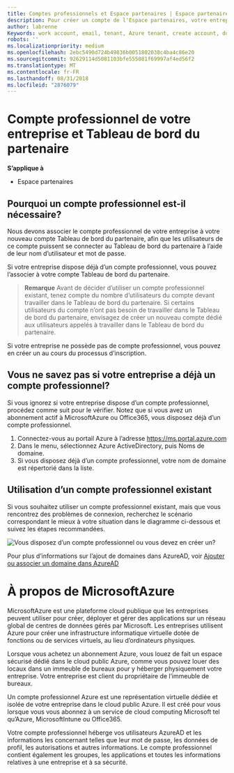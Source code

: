 ```yaml
---
title: Comptes professionnels et Espace partenaires | Espace partenaires
description: Pour créer un compte de l'Espace partenaires, votre entreprise doit disposer d'un compte professionnel.
author: labrenne
Keywords: work account, email, tenant, Azure tenant, create account, domain name
robots: ''
ms.localizationpriority: medium
ms.openlocfilehash: 2ebc5490d724b49836b0051802038c4ba4c86e20
ms.sourcegitcommit: 92629114d5081103bfe555081f69997af4ed56f2
ms.translationtype: MT
ms.contentlocale: fr-FR
ms.lasthandoff: 08/31/2018
ms.locfileid: "2876079"
---
```

# <a name="your-company-work-account-and-the-partner-dashboard"></a>Compte professionnel de votre entreprise et Tableau de bord du partenaire  

**S’applique à**

-  Espace partenaires

## <a name="why-you-need-a-work-account"></a>Pourquoi un compte professionnel est-il nécessaire?

Nous devons associer le compte professionnel de votre entreprise à votre nouveau compte Tableau de bord du partenaire, afin que les utilisateurs de ce compte puissent se connecter au Tableau de bord du partenaire à l’aide de leur nom d’utilisateur et mot de passe.

Si votre entreprise dispose déjà d’un compte professionnel, vous pouvez l’associer à votre compte Tableau de bord du partenaire. 

>**Remarque** Avant de décider d’utiliser un compte professionnel existant, tenez compte du nombre d’utilisateurs du compte devant travailler dans le Tableau de bord du partenaire. Si certains utilisateurs du compte n’ont pas besoin de travailler dans le Tableau de bord du partenaire, envisagez de créer un nouveau compte dédié aux utilisateurs appelés à travailler dans le Tableau de bord du partenaire.

Si votre entreprise ne possède pas de compte professionnel, vous pouvez en créer un au cours du processus d’inscription. 

## <a name="not-sure-if-your-company-already-has-a-work-account"></a>Vous ne savez pas si votre entreprise a déjà un compte professionnel?

Si vous ignorez si votre entreprise dispose d’un compte professionnel, procédez comme suit pour le vérifier. Notez que si vous avez un abonnement actif à MicrosoftAzure ou Office365, vous disposez déjà d’un compte professionnel.
1.  Connectez-vous au portail Azure à l’adresse https://ms.portal.azure.com
2.  Dans le menu, sélectionnez Azure ActiveDirectory, puis Noms de domaine.
3.  Si vous disposez déjà d’un compte professionnel, votre nom de domaine est répertorié dans la liste.

## <a name="using-an-existing-work-account"></a>Utilisation d’un compte professionnel existant

Si vous souhaitez utiliser un compte professionnel existant, mais que vous rencontrez des problèmes de connexion, recherchez le scénario correspondant le mieux à votre situation dans le diagramme ci-dessous et suivez les étapes recommandées. 

![Vous disposez d’un compte professionnel ou vous devez en créer un?](images/onboardingAADFlow.png)

Pour plus d’informations sur l’ajout de domaines dans AzureAD, voir [Ajouter ou associer un domaine dans AzureAD](https://docs.microsoft.com/azure/active-directory/active-directory-add-domain)

# <a name="about-microsoft-azure"></a>À propos de MicrosoftAzure

MicrosoftAzure est une plateforme cloud publique que les entreprises peuvent utiliser pour créer, déployer et gérer des applications sur un réseau global de centres de données gérés par Microsoft. Les entreprises utilisent Azure pour créer une infrastructure informatique virtuelle dotée de fonctions ou de services virtuels, au lieu d’ordinateurs physiques. 

Lorsque vous achetez un abonnement Azure, vous louez de fait un espace sécurisé dédié dans le cloud public Azure, comme vous pouvez louer des locaux dans un immeuble de bureaux pour y héberger physiquement votre entreprise. Votre entreprise est client du propriétaire de l’immeuble de bureaux. 

Un compte professionnel Azure est une représentation virtuelle dédiée et isolée de votre entreprise dans le cloud public Azure. Il est créé pour vous lorsque vous vous abonnez à un service de cloud computing Microsoft tel qu’Azure, MicrosoftIntune ou Office365. 

Votre compte professionnel héberge vos utilisateurs AzureAD et les informations les concernant telles que leur mot de passe, les données de profil, les autorisations et autres informations. Le compte professionnel contient également les groupes, les applications et toutes les informations relatives à une entreprise et à sa sécurité. 
